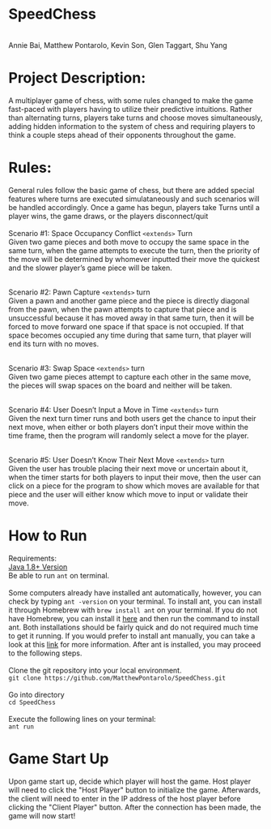 # SpeedChess
<br>
Annie Bai, Matthew Pontarolo, Kevin Son, Glen Taggart, Shu Yang
<br>

# Project Description: <br>
A multiplayer game of chess, with some rules changed to make the game fast-paced with players having to utilize their predictive intuitions. Rather than alternating turns, players take turns and choose moves simultaneously, adding hidden information to the system of chess and requiring players to think a couple steps ahead of their opponents throughout the game.
<br>

# Rules: <br>
General rules follow the basic game of chess, but there are added special features where turns are executed simulataneously and such scenarios will be handled accordingly. Once a game has begun, players take Turns until a player wins, the game draws, or the players disconnect/quit
<br>
<br> Scenario #1: Space Occupancy Conflict ```<extends>``` Turn <br>
Given two game pieces and both move to occupy the same space in the same turn, when the game attempts to execute the turn, then the priority of the move will be determined by whomever inputted their move the quickest and the slower player’s game piece will be taken. <br>

<br> Scenario #2: Pawn Capture ```<extends>``` turn <br>
Given a pawn and another game piece and the piece is directly diagonal from the pawn, when the pawn attempts to capture that piece and is unsuccessful because it has moved away in that same turn, then it will be forced to move forward one space if that space is not occupied. If that space becomes occupied any time during that same turn, that player will end its turn with no moves. <br>

<br> Scenario #3: Swap Space ```<extends>``` turn <br>
Given two game pieces attempt to capture each other in the same move, the pieces will swap spaces on the board and neither will be taken. <br>

<br> Scenario #4: User Doesn’t Input a Move in Time ```<extends>``` turn <br>
Given the next turn timer runs and both users get the chance to input their next move, when either or both players don’t input their move within the time frame, then the program will randomly select a move for the player. <br>

<br> Scenario #5: User Doesn’t Know Their Next Move ```<extends>``` turn <br>
Given the user has trouble placing their next move or uncertain about it, when the timer starts for both players to input their move, then the user can click on a piece for the program to show which moves are available for that piece and the user will either know which move to input or validate their move. <br>


# How to Run <br>
Requirements: <br>
[Java 1.8+ Version](http://www.oracle.com/technetwork/java/javase/downloads/jdk10-downloads-4416644.html) <br>
Be able to run ```ant``` on terminal. <br>
<br>Some computers already have installed ant automatically, however, you can check by typing ```ant -version``` on your terminal. To install ant, you can install it through Homebrew with ```brew install ant``` on your terminal. If you do not have Homebrew, you can install it [here](https://brew.sh/) and then run the command to install ant. Both installations should be fairly quick and do not required much time to get it running. If you would prefer to install ant manually, you can take a look at this [link](http://ant.apache.org/manual/install.html) for more information. After ant is installed, you may proceed to the following steps. <br>
<br>Clone the git repository into your local environment. <br> 
```git clone https://github.com/MatthewPontarolo/SpeedChess.git```<br>
<br>Go into directory <br>
```cd SpeedChess``` <br>
<br>Execute the following lines on your terminal: <br> 
```ant run``` <br>

# Game Start Up <br> 
Upon game start up, decide which player will host the game. Host player will need to click the "Host Player" button to initialize the game. Afterwards, the client will need to enter in the IP address of the host player before clicking the "Client Player" button. After the connection has been made, the game will now start!

